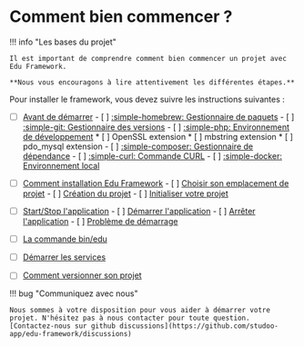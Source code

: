 # Comment bien commencer ?

!!! info "Les bases du projet"

    Il est important de comprendre comment bien commencer un projet avec Edu Framework. 

    **Nous vous encouragons à lire attentivement les différentes étapes.**

Pour installer le framework, vous devez suivre les instructions suivantes :

- [ ] [Avant de démarrer](prerequis.md)
      - [ ] [:simple-homebrew: Gestionnaire de paquets](prerequis.md#gestionnaire-de-paquets)
      - [ ] [:simple-git: Gestionnaire des versions](prerequis.md#gestionnaire-des-versions)
      - [ ] [:simple-php: Environnement de développement](prerequis.md#environnement-de-developpement)
          * [ ] OpenSSL extension
          * [ ] mbstring extension
          * [ ] pdo_mysql extension
      - [ ] [:simple-composer: Gestionnaire de dépendance](prerequis.md#gestionnaire-de-dependance)
      - [ ] [:simple-curl: Commande CURL](prerequis.md#commande-curl)
      - [ ] [:simple-docker: Environnement local](prerequis.md#environnement-local)
- [ ] [Comment installation Edu Framework](installation.md)
      - [ ] [Choisir son emplacement de projet](installation.md#choisir-son-emplacement-de-projet)
      - [ ] [Création du projet](installation.md#creation-du-projet)
      - [ ] [Initialiser votre projet](installation.md#initialiser-votre-projet)
- [ ] [Start/Stop l'application](start-application.md)
      - [ ] [Démarrer l'application](start-application.md#demarrer-lapplication)
      - [ ] [Arrêter l'application](start-application.md#arreter-lapplication)
      - [ ] [Problème de démarrage](start-application.md#probleme-de-demarrage)
- [ ] [La commande bin/edu](command-edu.md)
- [ ] [Démarrer les services](#)
- [ ] [Comment versionner son projet](versionning.md)


!!! bug "Communiquez avec nous"

    Nous sommes à votre disposition pour vous aider à démarrer votre projet. N'hésitez pas à nous contacter pour toute question.
    [Contactez-nous sur github discussions](https://github.com/studoo-app/edu-framework/discussions)